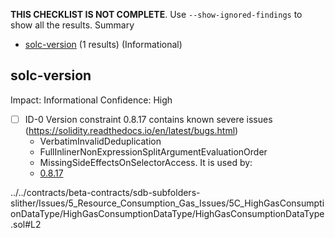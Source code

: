 **THIS CHECKLIST IS NOT COMPLETE**. Use `--show-ignored-findings` to show all the results.
Summary
 - [solc-version](#solc-version) (1 results) (Informational)
## solc-version
Impact: Informational
Confidence: High
 - [ ] ID-0
Version constraint 0.8.17 contains known severe issues (https://solidity.readthedocs.io/en/latest/bugs.html)
	- VerbatimInvalidDeduplication
	- FullInlinerNonExpressionSplitArgumentEvaluationOrder
	- MissingSideEffectsOnSelectorAccess.
It is used by:
	- [0.8.17](../../contracts/beta-contracts/sdb-subfolders-slither/Issues/5_Resource_Consumption_Gas_Issues/5C_HighGasConsumptionDataType/HighGasConsumptionDataType/HighGasConsumptionDataType.sol#L2)

../../contracts/beta-contracts/sdb-subfolders-slither/Issues/5_Resource_Consumption_Gas_Issues/5C_HighGasConsumptionDataType/HighGasConsumptionDataType/HighGasConsumptionDataType.sol#L2


